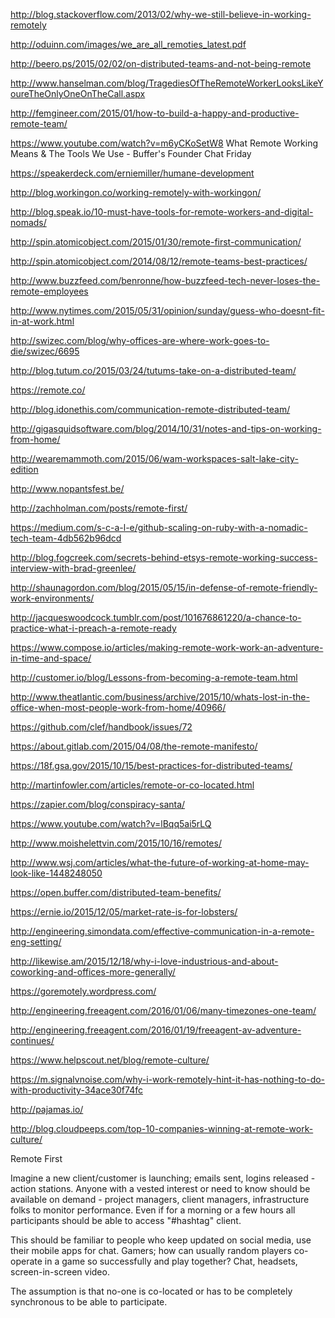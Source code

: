 http://blog.stackoverflow.com/2013/02/why-we-still-believe-in-working-remotely

http://oduinn.com/images/we_are_all_remoties_latest.pdf

http://beero.ps/2015/02/02/on-distributed-teams-and-not-being-remote

http://www.hanselman.com/blog/TragediesOfTheRemoteWorkerLooksLikeYoureTheOnlyOneOnTheCall.aspx 

http://femgineer.com/2015/01/how-to-build-a-happy-and-productive-remote-team/

https://www.youtube.com/watch?v=m6yCKoSetW8 What Remote Working Means & The Tools We Use - Buffer's Founder Chat Friday

https://speakerdeck.com/erniemiller/humane-development

http://blog.workingon.co/working-remotely-with-workingon/

http://blog.speak.io/10-must-have-tools-for-remote-workers-and-digital-nomads/

http://spin.atomicobject.com/2015/01/30/remote-first-communication/

http://spin.atomicobject.com/2014/08/12/remote-teams-best-practices/

http://www.buzzfeed.com/benronne/how-buzzfeed-tech-never-loses-the-remote-employees

http://www.nytimes.com/2015/05/31/opinion/sunday/guess-who-doesnt-fit-in-at-work.html

http://swizec.com/blog/why-offices-are-where-work-goes-to-die/swizec/6695

http://blog.tutum.co/2015/03/24/tutums-take-on-a-distributed-team/

https://remote.co/

http://blog.idonethis.com/communication-remote-distributed-team/

http://gigasquidsoftware.com/blog/2014/10/31/notes-and-tips-on-working-from-home/

http://wearemammoth.com/2015/06/wam-workspaces-salt-lake-city-edition

http://www.nopantsfest.be/

http://zachholman.com/posts/remote-first/

https://medium.com/s-c-a-l-e/github-scaling-on-ruby-with-a-nomadic-tech-team-4db562b96dcd

http://blog.fogcreek.com/secrets-behind-etsys-remote-working-success-interview-with-brad-greenlee/

http://shaunagordon.com/blog/2015/05/15/in-defense-of-remote-friendly-work-environments/

http://jacqueswoodcock.tumblr.com/post/101676861220/a-chance-to-practice-what-i-preach-a-remote-ready

https://www.compose.io/articles/making-remote-work-work-an-adventure-in-time-and-space/

http://customer.io/blog/Lessons-from-becoming-a-remote-team.html

http://www.theatlantic.com/business/archive/2015/10/whats-lost-in-the-office-when-most-people-work-from-home/40966/

https://github.com/clef/handbook/issues/72

https://about.gitlab.com/2015/04/08/the-remote-manifesto/

https://18f.gsa.gov/2015/10/15/best-practices-for-distributed-teams/

http://martinfowler.com/articles/remote-or-co-located.html

https://zapier.com/blog/conspiracy-santa/

https://www.youtube.com/watch?v=lBqq5ai5rLQ

http://www.moishelettvin.com/2015/10/16/remotes/

http://www.wsj.com/articles/what-the-future-of-working-at-home-may-look-like-1448248050

https://open.buffer.com/distributed-team-benefits/

https://ernie.io/2015/12/05/market-rate-is-for-lobsters/

http://engineering.simondata.com/effective-communication-in-a-remote-eng-setting/

http://likewise.am/2015/12/18/why-i-love-industrious-and-about-coworking-and-offices-more-generally/

https://goremotely.wordpress.com/

http://engineering.freeagent.com/2016/01/06/many-timezones-one-team/

http://engineering.freeagent.com/2016/01/19/freeagent-av-adventure-continues/

https://www.helpscout.net/blog/remote-culture/

https://m.signalvnoise.com/why-i-work-remotely-hint-it-has-nothing-to-do-with-productivity-34ace30f74fc

http://pajamas.io/

http://blog.cloudpeeps.com/top-10-companies-winning-at-remote-work-culture/

Remote First

Imagine a new client/customer is launching; emails sent, logins released - action stations. Anyone with a vested interest or need to know should be available on demand - project managers, client managers, infrastructure folks to monitor performance.
Even if for a morning or a few hours all participants should be able to access "#hashtag" client.

This should be familiar to people who keep updated on social media, use their mobile apps for chat. Gamers;
how can usually random players co-operate in a game so successfully and play together? Chat, headsets, screen-in-screen video.

The assumption is that no-one is co-located or has to be completely synchronous to be able to participate.
